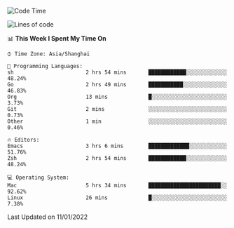 <!--START_SECTION:waka-->
![Code Time](http://img.shields.io/badge/Code%20Time-552%20hrs%2048%20mins-blue)

![Lines of code](https://img.shields.io/badge/From%20Hello%20World%20I%27ve%20Written-22%20Thousand%20lines%20of%20code-blue)

📊 **This Week I Spent My Time On** 

```text
⌚︎ Time Zone: Asia/Shanghai

💬 Programming Languages: 
sh                       2 hrs 54 mins       ████████████░░░░░░░░░░░░░   48.24% 
Go                       2 hrs 49 mins       ███████████░░░░░░░░░░░░░░   46.83% 
Org                      13 mins             █░░░░░░░░░░░░░░░░░░░░░░░░   3.73% 
Git                      2 mins              ░░░░░░░░░░░░░░░░░░░░░░░░░   0.73% 
Other                    1 min               ░░░░░░░░░░░░░░░░░░░░░░░░░   0.46%

🔥 Editors: 
Emacs                    3 hrs 6 mins        █████████████░░░░░░░░░░░░   51.76% 
Zsh                      2 hrs 54 mins       ████████████░░░░░░░░░░░░░   48.24%

💻 Operating System: 
Mac                      5 hrs 34 mins       ███████████████████████░░   92.62% 
Linux                    26 mins             █░░░░░░░░░░░░░░░░░░░░░░░░   7.38%

```


 Last Updated on 11/01/2022
<!--END_SECTION:waka-->
